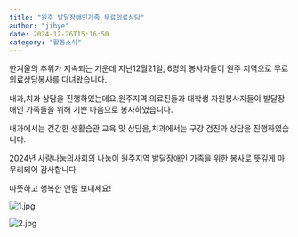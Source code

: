 ```yaml
---
title: "원주 발달장애인가족 무료의료상담"
author: "jihye"
date: 2024-12-26T15:16:50
category: "활동소식"
---
```


한겨울의 추위가 지속되는 가운데 지난12월21일, 6명의 봉사자들이 원주 지역으로 무료의료상담봉사를 다녀왔습니다.

내과,치과 상담을 진행하였는데요,원주지역 의료진들과 대학생 자원봉사자들이 발달장애인 가족들을 위해 기쁜 마음으로 봉사하였습니다.

내과에서는 건강한 생활습관 교육 및 상담을,치과에서는 구강 검진과 상담을 진행하였습니다.

2024년 사랑나눔의사회의 나눔이 원주지역 발달장애인 가족을 위한 봉사로 뜻깊게 마무리되어 감사합니다.

따뜻하고 행복한 연말 보내세요!

![1.jpg](/files/attach/images/2318/292/035/1d11b6e00be0b0d428e194ceb4e82432.jpg)

![2.jpg](/files/attach/images/2318/292/035/a47ae545711b2cea029532eaa1651291.jpg)

